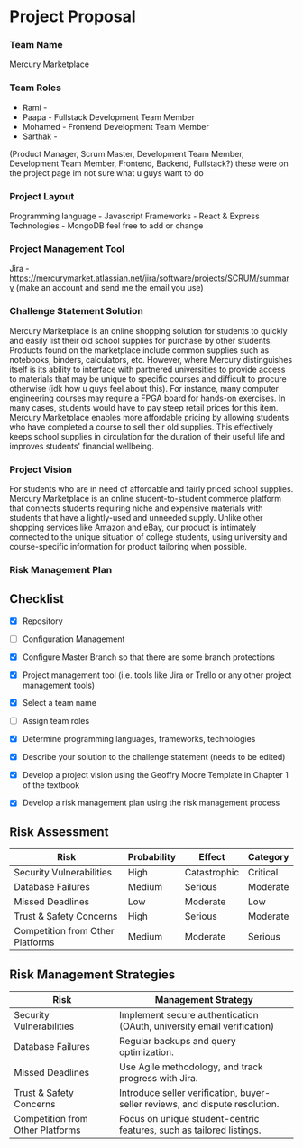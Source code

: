 # Project Proposal

### Team Name 
Mercury Marketplace

### Team Roles
- Rami - 
- Paapa - Fullstack Development Team Member
- Mohamed - Frontend Development Team Member 
- Sarthak -

(Product Manager, Scrum Master, Development Team Member, Development Team Member, Frontend, Backend, Fullstack?) these were on the project page im not sure what u guys want to do

### Project Layout
Programming language - Javascript
Frameworks - React & Express
Technologies - MongoDB
feel free to add or change

### Project Management Tool
Jira - https://mercurymarket.atlassian.net/jira/software/projects/SCRUM/summary
(make an account and send me the email you use)

### Challenge Statement Solution
Mercury Marketplace is an online shopping solution for students to quickly and easily list their old school supplies for purchase by other students. Products found on the marketplace include common supplies such as notebooks, binders, calculators, etc. However, where Mercury distinguishes itself is its ability to interface with partnered universities to provide access to materials that may be unique to specific courses and difficult to procure otherwise (idk how u guys feel about this). For instance, many computer engineering courses may require a FPGA board for hands-on exercises. In many cases, students would have to pay steep retail prices for this item. Mercury Marketplace enables more affordable pricing by allowing students who have completed a course to sell their old supplies. This effectively keeps school supplies in circulation for the duration of their useful life and improves students' financial wellbeing.

### Project Vision
For students who are in need of affordable and fairly priced school supplies. Mercury Marketplace is an online student-to-student commerce platform that connects students requiring niche and expensive materials with students that have a lightly-used and unneeded supply. Unlike other shopping services like Amazon and eBay, our product is intimately connected to the unique situation of college students, using university and course-specific information for product tailoring when possible. 

### Risk Management Plan

## Checklist
- [x] Repository
- [ ] Configuration Management 
- [x] Configure Master Branch so that there are some branch protections
- [x] Project management tool (i.e. tools like Jira or Trello or any other project management tools)

- [x] Select a team name
- [ ] Assign team roles
- [x] Determine programming languages, frameworks, technologies
- [x] Describe your solution to the challenge statement (needs to be edited)
- [x] Develop a project vision using the Geoffry Moore Template in Chapter 1 of the textbook
- [x] Develop a risk management plan using the risk management process

## Risk Assessment
| Risk                  | Probability | Effect | Category |
|----------------------|-------------|--------|------------|
| Security Vulnerabilities | High    | Catastrophic   | Critical      |
| Database Failures    | Medium      | Serious   | Moderate       |
| Missed Deadlines    | Low      | Moderate   | Low       |
| Trust & Safety Concerns | High    | Serious   | Moderate       |
| Competition from Other Platforms | Medium | Moderate | Serious |


## Risk Management Strategies  
| Risk                  | Management Strategy |
|----------------------|-----------------------------------------------------|
| Security Vulnerabilities | Implement secure authentication (OAuth, university email verification) |
| Database Failures    | Regular backups and query optimization. |
| Missed Deadlines    | Use Agile methodology, and track progress with Jira. |
| Trust & Safety Concerns | Introduce seller verification, buyer-seller reviews, and dispute resolution. |
| Competition from Other Platforms | Focus on unique student-centric features, such as tailored listings. |



